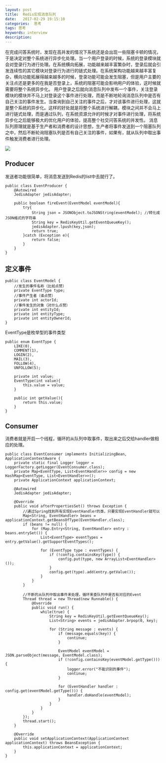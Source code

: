 ```yaml
---
layout: post
title:  Redis实现消息队列
date:   2017-02-29 19:15:10
categories:  思考
tags: 思考
keywords: interview
description: 
---
```


在完成问答系统时，发现在高并发的情况下系统还是会出现一些阻塞卡顿的情况，于是决定对整个系统进行异步化处理。当一个用户登录的时候，系统的登录模块就会对登录行为进行处理。在系统横向拓展，功能越来越丰富繁杂时，登录后就会引发连续性的其它模块对登录行为进行的链式处理。在系统架构功能越来越丰富复杂，横向功能拓展得越来越多的时候，登录功能可能会发生阻塞，但是用户主要的关注点还是更多的在我是否登录上，系统的阻塞可能会影响用户的体验，这时候就需要将整个系统异步化。
用户登录之后就向消息队列中发布一个事件，关注登录模块的模块并不马上对登录这个事件进行处理，而是不断地轮询消息队列中是否有自己关注的事件发生。当查询到自己关注的事件之后，才对该事件进行处理，这就是整个系统的异步化。这样的好处就是将整个系统进行解耦，模块之间并不会马上进行链式处理，而是通过队列，在系统资源允许的时候才对事件进行处理，将系统异步化之后能够极大的优化用户的体验，提高整个社交问答系统的并发性。
消息队列原理就是基于生产者和消费者的设计思想，生产者将事件发送到一个阻塞队列之中，然后不断轮询阻塞队列是否有自己关注的事件，如果有，就从队列中取出事件触发消费者进行处理。

![](http://p7lixluhf.bkt.clouddn.com/RedisQueue.PNG)

## Producer
发送者功能很简单，将消息发送到Redis的list中去就行了。
```
public class EventProducer {
    @Autowired
    JedisAdapter jedisAdapter;

    public boolean fireEvent(EventModel eventModel){
        try{
            String json = JSONObject.toJSONString(eventModel); //转化成JSON格式的字符串
            String key = RedisKeyUtil.getEventQueueKey();
            jedisAdapter.lpush(key,json);
            return true;
        }catch (Exception e){
            return false;
        }
    }
}
```

## 定义事件
```
public class EventModel {
    //发生的事件名称（比如点赞）
    private EventType type;
    //事件产生者（谁点赞）
    private int actorId;
    //事件发生的对象（对什么点赞）
    private int entityId;
    private int entityType;
    private int entityOwnerId;
}
```
EventType是枚举型的事件类型
```
public enum EventType {
    LIKE(0),
    COMMENT(1),
    LOGIN(2),
    MAIL(3),
    FOLLOW(4),
    UNFOLLOW(5);

    private int value;
    EventType(int value){
        this.value = value;
    }

    public int getValue(){
        return this.value;
    }
}
```

## Consumer
消费者就是开启一个线程，循环的从队列中取事件，取出来之后交给handler做相应的处理。

```
public class EventConsumer implements InitializingBean, ApplicationContextAware {
    private static final Logger logger = LoggerFactory.getLogger(EventConsumer.class);
    private Map<EventType, List<EventHandler>> config = new HashMap<EventType, List<EventHandler>>();
    private ApplicationContext applicationContext;

    @Autowired
    JedisAdapter jedisAdapter;

    @Override
    public void afterPropertiesSet() throws Exception {
        //通过Spring找到所有实现EventHandler的类，只要实现EventHandler就可以
        Map<String, EventHandler> beans = applicationContext.getBeansOfType(EventHandler.class);
        if (beans != null) {
            for (Map.Entry<String, EventHandler> entry : beans.entrySet()) {
                List<EventType> eventTypes = entry.getValue().getSupportEventTypes();

                for (EventType type : eventTypes) {
                    if (!config.containsKey(type)) {
                        config.put(type, new ArrayList<EventHandler>());
                    }
                    config.get(type).add(entry.getValue());
                }
            }
        }

        //不断的从队列中取出事件来处理，循环来查队列中是否有对应的Event
        Thread thread = new Thread(new Runnable() {
            @Override
            public void run() {
                while(true) {
                    String key = RedisKeyUtil.getEventQueueKey();
                    List<String> events = jedisAdapter.brpop(0, key);

                    for (String message : events) {
                        if (message.equals(key)) {
                            continue;
                        }

                        EventModel eventModel = JSON.parseObject(message, EventModel.class);
                        if (!config.containsKey(eventModel.getType())) {
                            logger.error("不能识别的事件");
                            continue;
                        }

                        for (EventHandler handler : config.get(eventModel.getType())) {
                            handler.doHandle(eventModel);
                        }
                    }
                }
            }
        });
        thread.start();
    }

    @Override
    public void setApplicationContext(ApplicationContext applicationContext) throws BeansException {
        this.applicationContext = applicationContext;
    }
}
```
